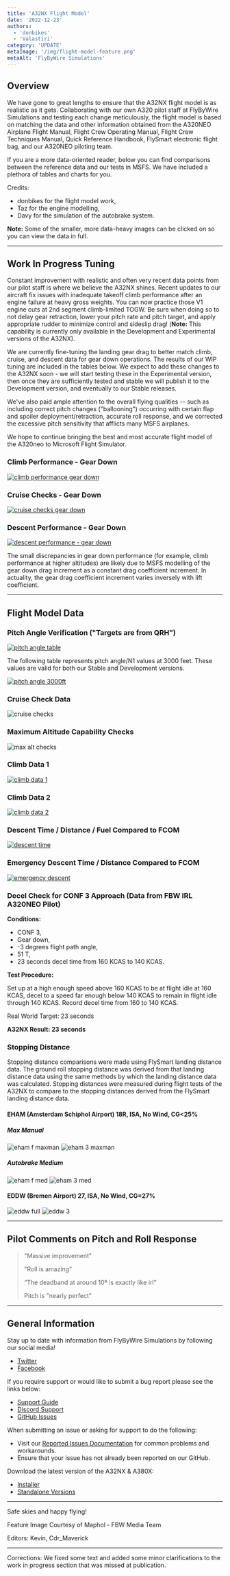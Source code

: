 ```yaml
---
title: 'A32NX Flight Model'
date: '2022-12-23'
authors:
  - 'donbikes'
  - 'Valastiri'
category: 'UPDATE'
metaImage: '/img/flight-model-feature.png'
metaAlt: 'FlyByWire Simulations'
---
```


## Overview

We have gone to great lengths to ensure that the A32NX flight model is as realistic as it gets. Collaborating with our own A320 pilot staff at FlyByWire Simulations and testing each change 
meticulously, the flight model is based on matching the data and other information obtained from the A320NEO Airplane Flight Manual, Flight Crew Operating Manual, Flight Crew Techniques Manual, 
Quick Reference Handbook, FlySmart electronic flight bag, and our A320NEO piloting team.

If you are a more data-oriented reader, below you can find comparisons between the reference data and our tests in MSFS. We have included a plethora of tables and charts for you.

Credits:

- donbikes for the flight model work,
- Taz for the engine modelling,
- Davy for the simulation of the autobrake system.

**Note:** Some of the smaller, more data-heavy images can be clicked on so you can view the data in full.

---

## Work In Progress Tuning

Constant improvement with realistic and often very recent data points from our pilot staff is where we believe the A32NX shines. Recent updates to our aircraft fix issues with inadequate 
takeoff climb performance after an engine failure at heavy gross weights. You can now practice those V1 engine cuts at 2nd segment climb-limited TOGW. Be sure when doing so to not delay gear 
retraction, lower your pitch rate and pitch target, and apply appropriate rudder to minimize control and sideslip drag! (**Note:** This capability is currently only available in the Development 
and Experimental versions of the A32NX).

We are currently fine-tuning the landing gear drag to better match climb, cruise, and descent data for gear down operations. The results of our WIP tuning are included in the tables below. We 
expect to add these changes to the A32NX soon - we will start testing these in the Experimental version, then once they are sufficiently tested and stable we will publish it to the Development 
version, and eventually to our Stable releases. 

We've also paid ample attention to the overall flying qualities -- such as including correct pitch changes ("ballooning") occurring with certain flap and spoiler deployment/retraction, 
accurate roll response, and we corrected the excessive pitch sensitivity that afflicts many MSFS airplanes. 

We hope to continue bringing the best and most accurate flight model of the A320neo to Microsoft Flight Simulator.

### Climb Performance - Gear Down

[![climb performance gear down](/img/notam-images/flight-model/cbp-gear-down.png)](/img/notam-images/flight-model/cbp-gear-down.png)

### Cruise Checks - Gear Down

[![cruise checks gear down](/img/notam-images/flight-model/cc-gear-down.png)](/img/notam-images/flight-model/cc-gear-down.png)

### Descent Performance - Gear Down

[![descent performance - gear down](/img/notam-images/flight-model/dp-gear-down.png)](/img/notam-images/flight-model/dp-gear-down.png)

The small discrepancies in gear down performance (for example, climb performance at higher altitudes) are likely due to MSFS modelling of the gear down drag increment as a constant drag 
coefficient increment. In actuality, the gear drag coefficient increment varies inversely with lift coefficient.

---

## Flight Model Data

### Pitch Angle Verification ("Targets are from QRH")

[![pitch angle table](/img/notam-images/flight-model/pitch-angle-table.png)](/img/notam-images/flight-model/pitch-angle-table.png)

The following table represents pitch angle/N1 values at 3000 feet. These values are valid for both our Stable and Development versions.

[![pitch angle 3000ft](/img/notam-images/flight-model/pitch-3000.png)](/img/notam-images/flight-model/pitch-3000.png)

### Cruise Check Data

![cruise checks](/img/notam-images/flight-model/cruise-checks_1.png)

### Maximum Altitude Capability Checks

![max alt checks](/img/notam-images/flight-model/maximum-alt-checks.png)

### Climb Data 1

[![climb data 1](/img/notam-images/flight-model/climb1.png)](/img/notam-images/flight-model/climb1.png)

### Climb Data 2

[![climb data 2](/img/notam-images/flight-model/climb2.png)](/img/notam-images/flight-model/climb2.png)

### Descent Time / Distance / Fuel Compared to FCOM

[![descent time](/img/notam-images/flight-model/des.png)](/img/notam-images/flight-model/des.png)

### Emergency Descent Time / Distance Compared to FCOM

[![emergency descent](/img/notam-images/flight-model/em-des.png)](/img/notam-images/flight-model/em-des.png)

### Decel Check for CONF 3 Approach (Data from FBW IRL A320NEO Pilot)

**Conditions:**

- CONF 3, 
- Gear down, 
- -3 degrees flight path angle, 
- 51 T, 
- 23 seconds decel time from 160 KCAS to 140 KCAS. 

**Test Procedure:** 

Set up at a high enough speed above 160 KCAS to be at flight idle at 160 KCAS, decel to a speed far enough below 140 KCAS to remain in flight idle through 140 KCAS. Record decel time from 160 to 140 KCAS.

Real World Target: 23 seconds

**A32NX Result: 23 seconds**

### Stopping Distance

Stopping distance comparisons were made using FlySmart landing distance data. The ground roll stopping distance was derived from that landing distance data using the same methods by which the landing distance data was calculated. Stopping distances were measured during flight tests of the A32NX to compare to the stopping distances derived from the FlySmart landing distance data.

#### EHAM (Amsterdam Schiphol Airport) 18R, ISA, No Wind, CG<25%

##### Max Manual

![eham f maxman](/img/notam-images/flight-model/EHAM-F-Maxman.png)
![eham 3 maxman](/img/notam-images/flight-model/EHAM-3-Maxman.png)

##### Autobrake Medium

![eham f med](/img/notam-images/flight-model/EHAM-F-Med.png)
![eham 3 med](/img/notam-images/flight-model/EHAM-3-Med.png)

#### EDDW (Bremen Airport) 27, ISA, No Wind, CG=27%

![eddw full](/img/notam-images/flight-model/EDDW-F.png)
![eddw 3](/img/notam-images/flight-model/EDDW-3.png)

---

## Pilot Comments on Pitch and Roll Response

> "Massive improvement"
> 
> "Roll is amazing"
> 
> “The deadband at around 10º is exactly like irl”
> 
> Pitch is "nearly perfect"

---

## General Information

Stay up to date with information from FlyByWire Simulations by following our social media!

- [Twitter](https://twitter.com/FlyByWireSim)
- [Facebook](https://www.facebook.com/FlyByWireSimulations/)

If you require support or would like to submit a bug report please see the links below:

- [Support Guide](https://docs.flybywiresim.com/aircraft/support/)
- [Discord Support](https://discord.gg/flybywire)
- [GitHub Issues](https://github.com/flybywiresim/a32nx/issues/new/choose)

When submitting an issue or asking for support to do the following:

- Visit our [Reported Issues Documentation](https://docs.flybywiresim.com/aircraft/support/known-issues/) for common problems and workarounds.
- Ensure that your issue has not already been reported on our GitHub.

Download the latest version of the A32NX & A380X:

- [Installer](https://api.flybywiresim.com/installer)
- [Standalone Versions](https://flybywiresim.com/downloads/)

---

Safe skies and happy flying!

Feature Image Courtesy of Maphol - FBW Media Team

Editors: Kevin, Cdr_Maverick

---

Corrections: We fixed some text and added some minor clarifications to the work in progress section that was missed at publication. 
